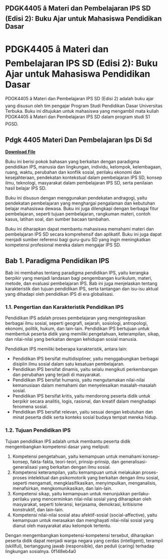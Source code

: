 ## PDGK4405 â Materi dan Pembelajaran IPS SD (Edisi 2): Buku Ajar untuk Mahasiswa Pendidikan Dasar

  
# PDGK4405 â Materi dan Pembelajaran IPS SD (Edisi 2): Buku Ajar untuk Mahasiswa Pendidikan Dasar
 
PDGK4405 â Materi dan Pembelajaran IPS SD (Edisi 2) adalah buku ajar yang disusun oleh tim pengajar Program Studi Pendidikan Dasar Universitas Terbuka. Buku ini ditujukan untuk mahasiswa yang mengambil mata kuliah PDGK4405 â Materi dan Pembelajaran IPS SD dalam program studi S1 PGSD.
 
## Pdgk 4405 Materi Dan Pembelajaran Ips Di Sd


[**Download File**](https://poitaihanew.blogspot.com/?l=2tKCfp)

 
Buku ini berisi pokok bahasan yang berkaitan dengan paradigma pendidikan IPS, manusia dan lingkungan, individu, kelompok, kelembagaan, ruang, waktu, perubahan dan konflik sosial, perilaku ekonomi dan kesejahteraan, pendekatan kontekstual dalam pembelajaran IPS SD, konsep ilmu, teknologi, masyarakat dalam pembelajaran IPS SD, serta penilaian hasil belajar IPS SD.
 
Buku ini disusun dengan menggunakan pendekatan andragogi, yaitu pendekatan pembelajaran yang menghargai pengalaman dan kebutuhan belajar mahasiswa dewasa. Buku ini juga dilengkapi dengan berbagai fitur pembelajaran, seperti tujuan pembelajaran, rangkuman materi, contoh kasus, latihan soal, dan sumber bacaan tambahan.
 
Buku ini diharapkan dapat membantu mahasiswa memahami materi dan pembelajaran IPS SD secara komprehensif dan aplikatif. Buku ini juga dapat menjadi sumber referensi bagi guru-guru SD yang ingin meningkatkan kompetensi profesional mereka dalam mengajar IPS SD.
  
## Bab 1. Paradigma Pendidikan IPS
 
Bab ini membahas tentang paradigma pendidikan IPS, yaitu kerangka berpikir yang menjadi landasan bagi pengembangan kurikulum, materi, metode, dan evaluasi pembelajaran IPS. Bab ini juga menjelaskan tentang karakteristik dan tujuan pendidikan IPS, serta tantangan dan isu-isu aktual yang dihadapi oleh pendidikan IPS di era globalisasi.
 
### 1.1. Pengertian dan Karakteristik Pendidikan IPS
 
Pendidikan IPS adalah proses pembelajaran yang mengintegrasikan berbagai ilmu sosial, seperti geografi, sejarah, sosiologi, antropologi, ekonomi, politik, hukum, dan lain-lain. Pendidikan IPS bertujuan untuk membentuk peserta didik yang memiliki pengetahuan, keterampilan, sikap, dan nilai-nilai yang berkaitan dengan kehidupan sosial manusia.
 
Pendidikan IPS memiliki beberapa karakteristik, antara lain:
 
- Pendidikan IPS bersifat multidisipliner, yaitu menggabungkan berbagai disiplin ilmu sosial dalam satu kesatuan pembelajaran.
- Pendidikan IPS bersifat dinamis, yaitu selalu mengikuti perkembangan dan perubahan yang terjadi di masyarakat.
- Pendidikan IPS bersifat humanis, yaitu mengutamakan nilai-nilai kemanusiaan dalam memahami dan menyelesaikan masalah-masalah sosial.
- Pendidikan IPS bersifat kritis, yaitu mendorong peserta didik untuk berpikir secara analitis, logis, rasional, dan kreatif dalam menghadapi fenomena sosial.
- Pendidikan IPS bersifat relevan, yaitu sesuai dengan kebutuhan dan minat peserta didik serta konteks sosial budaya tempat mereka hidup.

### 1.2. Tujuan Pendidikan IPS
 
Tujuan pendidikan IPS adalah untuk membantu peserta didik mengembangkan kompetensi dasar yang meliputi:

1. Kompetensi pengetahuan, yaitu kemampuan untuk memahami konsep-konsep, fakta-fakta, teori-teori, prinsip-prinsip, dan generalisasi-generalisasi yang berkaitan dengan ilmu sosial.
2. Kompetensi keterampilan, yaitu kemampuan untuk melakukan proses-proses intelektual dan psikomotorik yang berkaitan dengan ilmu sosial, seperti mengamati, mengklasifikasikan, menyimpulkan, menganalisis, menafsirkan, mengkomunikasikan, dan lain-lain.
3. Kompetensi sikap, yaitu kemampuan untuk menunjukkan perilaku-perilaku yang mencerminkan nilai-nilai sosial yang diharapkan oleh masyarakat, seperti toleransi, kerjasama, demokrasi, kritisisme konstruktif, dan lain-lain.
4. Kompetensi nilai-nilai sosial atau afektif-sosial (social-affective), yaitu kemampuan untuk merasakan dan menghayati nilai-nilai sosial yang dianut oleh masyarakat atau kelompok tertentu.

Dengan mengembangkan kompetensi-kompetensi tersebut, diharapkan peserta didik dapat menjadi warga negara yang cerdas (intelligent), terampil (skillful), bertanggung jawab (responsible), dan peduli (caring) terhadap lingkungan sosialnya.
 0f148eb4a0

